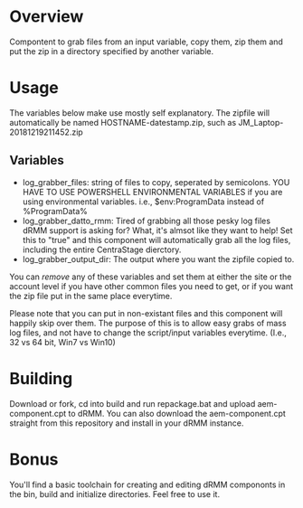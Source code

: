 # Overview #
Compontent to grab files from an input variable, copy them, zip them and put the zip in a directory specified by another variable.

# Usage #
The variables below make use mostly self explanatory. The zipfile will automatically be named HOSTNAME-datestamp.zip, such as JM_Laptop-20181219211452.zip

## Variables
* log_grabber_files: string of files to copy, seperated by semicolons. YOU HAVE TO USE POWERSHELL ENVIRONMENTAL VARIABLES if you are using environmental variables. i.e., $env:ProgramData instead of %ProgramData%
* log_grabber_datto_rmm: Tired of grabbing all those pesky log files dRMM support is asking for? What, it's almsot like they want to help! Set this to "true" and this component will automatically grab all the log files, including the entire CentraStage dierctory.
* log_grabber_output_dir: The output where you want the zipfile copied to.

You can _remove_ any of these variables and set them at either the site or the account level if you have other common files you need to get, or if you want the zip file put in the same place everytime.

Please note that you can put in non-existant files and this component will happily skip over them. The purpose of this is to allow easy grabs of mass log files, and not have to change the script/input variables everytime. (I.e., 32 vs 64 bit, Win7 vs Win10)

# Building #
Download or fork, cd into build and run repackage.bat and upload aem-component.cpt to dRMM. You can also download the aem-component.cpt straight from this repository and install in your dRMM instance.

# Bonus #
You'll find a basic toolchain for creating and editing dRMM compononts in the bin, build and initialize directories. Feel free to use it.